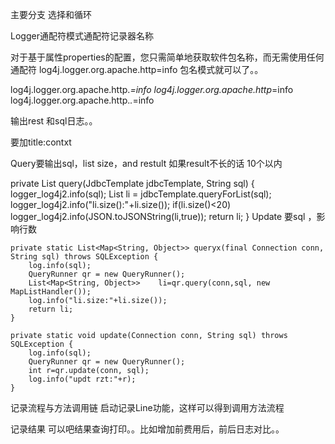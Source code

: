 

主要分支   选择和循环



Logger通配符模式通配符记录器名称

对于基于属性properties的配置，您只需简单地获取软件包名称，而无需使用任何通配符
log4j.logger.org.apache.http=info
包名模式就可以了。。


log4j.logger.org.apache.http.*=info
log4j.logger.org.apache.http*=info
log4j.logger.org.apache.http.*.*=info

输出rest 和sql日志。。


要加title:contxt


Query要输出sql，list size，and restult
如果result不长的话 10个以内

private List query(JdbcTemplate jdbcTemplate, String sql) {
		logger_log4j2.info(sql);
		List li = jdbcTemplate.queryForList(sql);
		logger_log4j2.info("li.size():"+li.size());
		if(li.size()<20)
		logger_log4j2.info(JSON.toJSONString(li,true));
		return li;
	}
Update 要sql ，影响行数

	private static List<Map<String, Object>> queryx(final Connection conn, String sql) throws SQLException {
		log.info(sql);  
		QueryRunner qr = new QueryRunner();
		List<Map<String, Object>>	 li=qr.query(conn,sql, new MapListHandler());
		log.info("li.size:"+li.size());  
		return li;
	}

	private static void update(Connection conn, String sql) throws SQLException {
		log.info(sql);  
		QueryRunner qr = new QueryRunner();
		int r=qr.update(conn, sql);
		log.info("updt rzt:"+r);
	}

记录流程与方法调用链
启动记录Line功能，这样可以得到调用方法流程

记录结果
可以吧结果查询打印。。比如增加前费用后，前后日志对比。。
